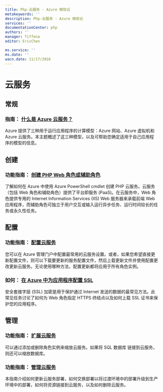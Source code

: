 ```yaml
---
title: Php-云服务 - Azure 微软云
metakeywords: ''
description: Php-云服务 - Azure 微软云
services: ''
documentationCenter: php
authors: ''
manager: Tiffena
editor: EricChen

ms.service: ''
ms.date: ''
wacn.date: 11/17/2016
---
```


<h1 id="menu-php-cloud">云服务</h1>
<h2 id="header-0">常规</h2>
<h3>指南： <a href="../../articles/fundamentals-application-models.md">什么是 Azure 云服务？</a></h3>
<p>Azure 提供了三种用于运行应用程序的计算模型：Azure 网站、Azure 虚拟机和 Azure 云服务。本主题概述了这三种模型，以及可帮助您确定适用于自己应用程序的模型的信息。</p>
<h2 id="header-1">创建</h2>
<h3>功能指南： <a href="../../articles/cloud-services-php-create-web-role.md">创建 PHP Web 角色或辅助角色</a></h3>
<p>了解如何在 Azure 中使用 Azure PowerShell cmdlet 创建 PHP 云服务。云服务（包括 Web 角色和辅助角色）提供了平台即服务 (PaaS)。在云服务中，Web 角色提供专用的 Internet Information Services (IIS) Web 服务器来承载前端 Web 应用程序，而辅助角色可独立于用户交互或输入运行异步任务、运行时间较长的任务或永久性任务。</p>
<h2 id="header-2">配置</h2>
<h3>功能指南： <a href="../../articles/cloud-services/cloud-services-how-to-configure.md">配置云服务</a></h3>
<p>您可以在 Azure 管理门户中配置最常用的云服务设置。或者，如果您希望直接更新配置文件，则可以下载要更新的服务配置文件，然后上载更新文件并使用配置更改更新云服务。无论使用哪种方法，配置更新都将应用于所有角色实例。</p>
<h3>如何： <a href="../../articles/cloud-services/cloud-services-configure-ssl-certificate.md">在 Azure 中为应用程序配置 SSL</a></h3>
<p>安全套接字层 (SSL) 加密是用于保护通过 Internet 发送的数据的最常见方法。此常见任务讨论了如何为 Web 角色指定 HTTPS 终结点以及如何上载 SSL 证书来保护您的应用程序。</p>

<h2 id="header-3">管理</h2>
<h3>功能指南： <a href="../../articles/cloud-services/cloud-services-how-to-scale.md">扩展云服务</a></h3>
<p>可以通过添加或删除角色实例来缩放云服务。如果将 SQL 数据库 链接到云服务，则还可以缩放数据库。</p>
<h3>功能指南： <a href="../../articles/cloud-services/cloud-services-how-to-manage.md">管理云服务</a></h3>
<p>本指南介绍如何更新云服务部署，如何交换部署以将过渡环境中的部署升级到生产环境中的部署，如何将资源链接到云服务，以及如何删除云服务。</p>